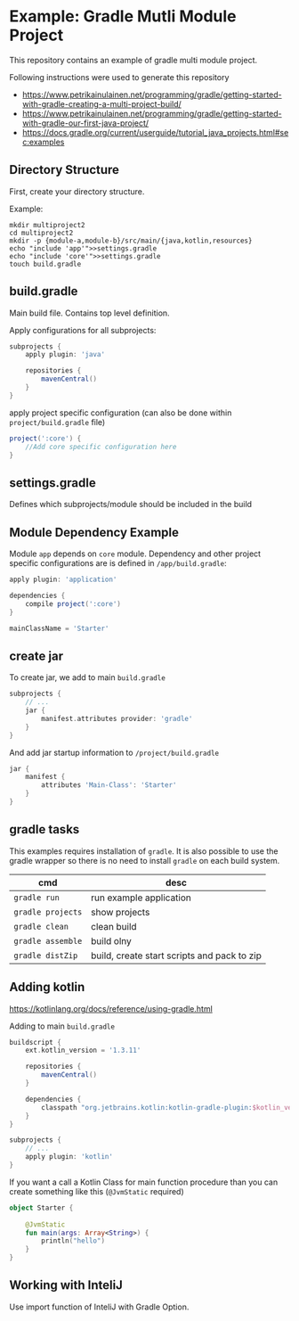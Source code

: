 # Example: Gradle Mutli Module Project
This repository contains an example of gradle multi module project.

Following instructions were used to generate this repository

  * https://www.petrikainulainen.net/programming/gradle/getting-started-with-gradle-creating-a-multi-project-build/
  * https://www.petrikainulainen.net/programming/gradle/getting-started-with-gradle-our-first-java-project/
  * https://docs.gradle.org/current/userguide/tutorial_java_projects.html#sec:examples


## Directory Structure
First, create your directory structure.

Example:

	mkdir multiproject2
	cd multiproject2
	mkdir -p {module-a,module-b}/src/main/{java,kotlin,resources}
	echo "include 'app'">>settings.gradle
	echo "include 'core'">>settings.gradle
	touch build.gradle
	

## build.gradle
Main build file. Contains top level definition.

Apply configurations for all subprojects:

```gradle
subprojects {
    apply plugin: 'java'

    repositories {
        mavenCentral()
    }
}
```

apply project specific configuration (can also be done within `project/build.gradle` file)

```gradle
project(':core') {
	//Add core specific configuration here
}
```

## settings.gradle
Defines which subprojects/module should be included in the build

## Module Dependency Example
Module `app` depends on `core` module. Dependency and other project specific configurations are is defined in `/app/build.gradle`:

```gradle
apply plugin: 'application'

dependencies {
    compile project(':core')
}

mainClassName = 'Starter'
```

## create jar
To create jar, we add to main `build.gradle`

```gradle
subprojects {
    // ...
    jar {
        manifest.attributes provider: 'gradle'
    }
}
```

And add jar startup information to `/project/build.gradle`

```gradle
jar {
    manifest {
        attributes 'Main-Class': 'Starter'
    }
}
```

## gradle tasks
This examples requires installation of `gradle`. It is also possible to use the gradle wrapper so there is no need to install `gradle` on each build system.

| cmd               | desc                                        |
|-------------------|---------------------------------------------|
| `gradle run`      | run example application                     |
| `gradle projects` | show projects                               |
| `gradle clean`    | clean build                                 |
| `gradle assemble` | build olny                                  |
| `gradle distZip`  | build, create start scripts and pack to zip |


## Adding kotlin

https://kotlinlang.org/docs/reference/using-gradle.html

Adding to main `build.gradle`
```gradle
buildscript {
    ext.kotlin_version = '1.3.11'

    repositories {
        mavenCentral()
    }

    dependencies {
        classpath "org.jetbrains.kotlin:kotlin-gradle-plugin:$kotlin_version"
    }
}

subprojects {
    // ...
    apply plugin: 'kotlin'
}
```

If you want a call a Kotlin Class for main function procedure than you can create something like this (`@JvmStatic` required)
```kotlin
object Starter {
    
    @JvmStatic
    fun main(args: Array<String>) {
        println("hello")
    }
}
```

## Working with InteliJ
Use import function of InteliJ with Gradle Option.
